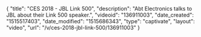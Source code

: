 {
    "title": "CES 2018 - JBL Link 500",
    "description": "Abt Electronics talks to JBL about their Link 500 speaker.",
    "videoid": "136911003",
    "date_created": "1515517403",
    "date_modified": "1515686343",
    "type": "captivate",
    "layout": "video",
    "url": "\/v\/ces-2018-jbl-link-500\/136911003"
}